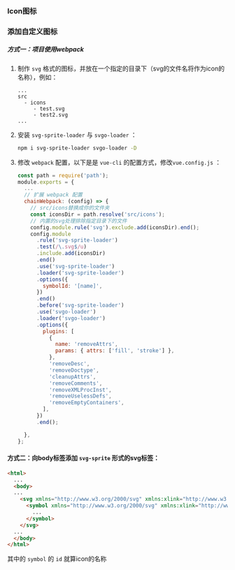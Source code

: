 ### Icon图标

<IconDisplay></IconDisplay>

### 添加自定义图标

##### 方式一：项目使用webpack

1. 制作 `svg` 格式的图标，并放在一个指定的目录下（svg的文件名将作为icon的名称），例如：

   ```
   ...
   src
     - icons
     	- test.svg
     	- test2.svg
   ...
   ```

2. 安装 `svg-sprite-loader` 与 `svgo-loader` ：

   ```bash
   npm i svg-sprite-loader svgo-loader -D
   ```

3. 修改 `webpack` 配置，以下是是 `vue-cli` 的配置方式，修改`vue.config.js` ：

   ```javascript
   const path = require('path');
   module.exports = {
     ...
     // 扩展 webpack 配置
     chainWebpack: (config) => {
       // src/icons替换成你的文件夹
       const iconsDir = path.resolve('src/icons');
       // 内置的svg处理排除指定目录下的文件
       config.module.rule('svg').exclude.add(iconsDir).end();
       config.module
         .rule('svg-sprite-loader')
         .test(/\.svg$/u)
         .include.add(iconsDir)
         .end()
         .use('svg-sprite-loader')
         .loader('svg-sprite-loader')
         .options({
           symbolId: '[name]',
         })
         .end()
         .before('svg-sprite-loader')
         .use('svgo-loader')
         .loader('svgo-loader')
         .options({
           plugins: [
             {
               name: 'removeAttrs',
               params: { attrs: ['fill', 'stroke'] },
             },
             'removeDesc',
             'removeDoctype',
             'cleanupAttrs',
             'removeComments',
             'removeXMLProcInst',
             'removeUselessDefs',
             'removeEmptyContainers',
           ],
         })
         .end();
   
     },
   };
   ```

#### 方式二：向body标签添加 `svg-sprite` 形式的svg标签：

```html
<html>
  ...
  <body>
  ...
  	<svg xmlns="http://www.w3.org/2000/svg" xmlns:xlink="http://www.w3.org/1999/xlink" style="position: absolute; width: 0; height: 0" aria-hidden="true">
  	  <symbol xmlns="http://www.w3.org/2000/svg" xmlns:xlink="http://www.w3.org/1999/xlink" id="add">
  	  	...
  	  </symbol>
  	</svg>
  ...
  </body>
</html>
```

其中的 `symbol` 的 `id` 就算icon的名称

